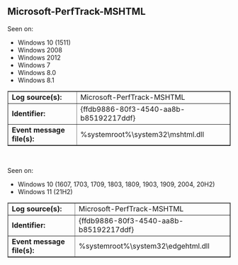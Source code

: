 ## Microsoft-PerfTrack-MSHTML

Seen on:
* Windows 10 (1511)
* Windows 2008
* Windows 2012
* Windows 7
* Windows 8.0
* Windows 8.1

<table border="1" class="docutils">
  <tbody>
    <tr>
      <td><b>Log source(s):</b></td>
      <td>Microsoft-PerfTrack-MSHTML</td>
    </tr>
    <tr>
      <td><b>Identifier:</b></td>
      <td>{ffdb9886-80f3-4540-aa8b-b85192217ddf}</td>
    </tr>
    <tr>
      <td><b>Event message file(s):</b></td>
      <td>%systemroot%\system32\mshtml.dll</td>
    </tr>
  </tbody>
</table>

&nbsp;

Seen on:
* Windows 10 (1607, 1703, 1709, 1803, 1809, 1903, 1909, 2004, 20H2)
* Windows 11 (21H2)

<table border="1" class="docutils">
  <tbody>
    <tr>
      <td><b>Log source(s):</b></td>
      <td>Microsoft-PerfTrack-MSHTML</td>
    </tr>
    <tr>
      <td><b>Identifier:</b></td>
      <td>{ffdb9886-80f3-4540-aa8b-b85192217ddf}</td>
    </tr>
    <tr>
      <td><b>Event message file(s):</b></td>
      <td>%systemroot%\system32\edgehtml.dll</td>
    </tr>
  </tbody>
</table>

&nbsp;

